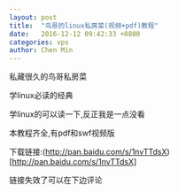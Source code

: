 ```yaml
---
layout: post
title:  "鸟哥的linux私房菜(视频+pdf)教程"
date:   2016-12-12 09:42:33 +0800
categories: vps
author: Chen Min
---
```



私藏很久的鸟哥私房菜

学linux必读的经典

学linux的可以读一下,反正我是一点没看

本教程齐全,有pdf和swf视频版

下载链接:(http://pan.baidu.com/s/1nvTTdsX)[http://pan.baidu.com/s/1nvTTdsX]

链接失效了可以在下边评论
